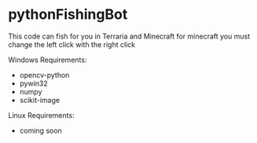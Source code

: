 # pythonFishingBot
This code can fish for you in Terraria and Minecraft
for minecraft you must change the left click with the right click

Windows Requirements:
  - opencv-python
  - pywin32
  - numpy
  - scikit-image

Linux Requirements:
  - coming soon
